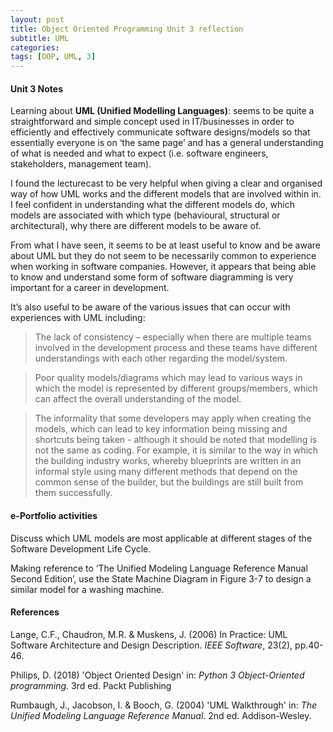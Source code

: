 ```yaml
---
layout: post
title: Object Oriented Programming Unit 3 reflection
subtitle: UML
categories: 
tags: [OOP, UML, 3]
---
```



#### Unit 3 Notes
Learning about **UML (Unified Modelling Languages)**: seems to be quite a straightforward and simple concept used in IT/businesses in order to efficiently and effectively communicate software designs/models so that essentially everyone is on ‘the same page’ and has a general understanding of what is needed and what to expect (i.e. software engineers, stakeholders, management team).

I found the lecturecast to be very helpful when giving a clear and organised way of how UML works and the different models that are involved within in. I feel confident in understanding what the different models do, which models are associated with which type (behavioural, structural or architectural), why there are different models to be aware of.

From what I have seen, it seems to be at least useful to know and be aware about UML but they do not seem to be necessarily common to experience when working in software companies. However, it appears that being able to know and understand some form of software diagramming is very important for a career in development.

It’s also useful to be aware of the various issues that can occur with experiences with UML including:

> The lack of consistency – especially when there are multiple teams involved in the development process and these teams have different understandings with each other regarding the model/system.

> Poor quality models/diagrams which may lead to various ways in which the model is represented by different groups/members, which can affect the overall understanding of the model.

> The informality that some developers may apply when creating the models, which can lead to key information being missing and shortcuts being taken - although it should be noted that modelling is not the same as coding. For example, it is similar to the way in which the building industry works, whereby blueprints are written in an informal style using many different methods that depend on the common sense of the builder, but the buildings are still built from them successfully.


#### e-Portfolio activities

Discuss which UML models are most applicable at different stages of the Software Development Life Cycle.

Making reference to ‘The Unified Modeling Language Reference Manual Second Edition’, use the State Machine Diagram in Figure 3-7 to design a similar model for a washing machine.




#### References
Lange, C.F., Chaudron, M.R. & Muskens, J. (2006) In Practice: UML Software Architecture and Design Description. *IEEE Software*, 23(2), pp.40-46.

Philips, D. (2018) 'Object Oriented Design' in: *Python 3 Object-Oriented programming*. 3rd ed. Packt Publishing

Rumbaugh, J., Jacobson, I. & Booch, G. (2004) 'UML Walkthrough' in: *The Unified Modeling Language Reference Manual*. 2nd ed. Addison-Wesley.
